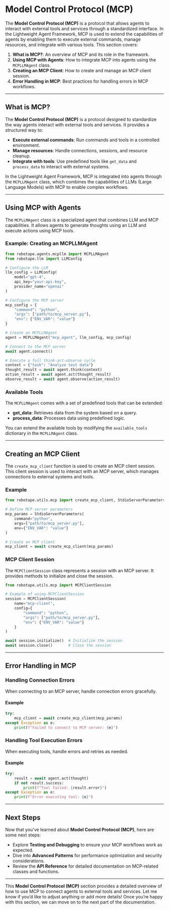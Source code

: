 # Model Control Protocol (MCP)

The **Model Control Protocol (MCP)** is a protocol that allows agents to interact with external tools and services through a standardized interface. In the Lightweight Agent Framework, MCP is used to extend the capabilities of agents by enabling them to execute external commands, manage resources, and integrate with various tools. This section covers:

1. **What is MCP?**: An overview of MCP and its role in the framework.
2. **Using MCP with Agents**: How to integrate MCP into agents using the `MCPLLMAgent` class.
3. **Creating an MCP Client**: How to create and manage an MCP client session.
4. **Error Handling in MCP**: Best practices for handling errors in MCP workflows.

---

## **What is MCP?**

The **Model Control Protocol (MCP)** is a protocol designed to standardize the way agents interact with external tools and services. It provides a structured way to:
- **Execute external commands**: Run commands and tools in a controlled environment.
- **Manage resources**: Handle connections, sessions, and resource cleanup.
- **Integrate with tools**: Use predefined tools like `get_data` and `process_data` to interact with external systems.

In the Lightweight Agent Framework, MCP is integrated into agents through the `MCPLLMAgent` class, which combines the capabilities of LLMs (Large Language Models) with MCP to enable complex workflows.

---

## **Using MCP with Agents**

The `MCPLLMAgent` class is a specialized agent that combines LLM and MCP capabilities. It allows agents to generate thoughts using an LLM and execute actions using MCP tools.

### **Example: Creating an MCPLLMAgent**

```python
from robotape.agents.mcpllm import MCPLLMAgent
from robotape.llm import LLMConfig

# Configure the LLM
llm_config = LLMConfig(
    model="gpt-4",
    api_key="your-api-key",
    provider_name="openai"
)

# Configure the MCP server
mcp_config = {
    "command": "python",
    "args": ["path/to/mcp_server.py"],
    "env": {"ENV_VAR": "value"}
}

# Create an MCPLLMAgent
agent = MCPLLMAgent("mcp_agent", llm_config, mcp_config)

# Connect to the MCP server
await agent.connect()

# Execute a full think-act-observe cycle
context = {"task": "Analyze test data"}
thought_result = await agent.think(context)
action_result = await agent.act(thought_result)
observe_result = await agent.observe(action_result)
```

### **Available Tools**

The `MCPLLMAgent` comes with a set of predefined tools that can be extended:

- **get_data**: Retrieves data from the system based on a query.
- **process_data**: Processes data using predefined logic.

You can extend the available tools by modifying the `available_tools` dictionary in the `MCPLLMAgent` class.

---

## **Creating an MCP Client**

The `create_mcp_client` function is used to create an MCP client session. This client session is used to interact with an MCP server, which manages connections to external systems and tools.

### **Example**

```python
from robotape.utils.mcp import create_mcp_client, StdioServerParameters

# Define MCP server parameters
mcp_params = StdioServerParameters(
    command="python",
    args=["path/to/mcp_server.py"],
    env={"ENV_VAR": "value"}
)

# Create an MCP client
mcp_client = await create_mcp_client(mcp_params)
```

### **MCP Client Session**

The `MCPClientSession` class represents a session with an MCP server. It provides methods to initialize and close the session.

```python
from robotape.utils.mcp import MCPClientSession

# Example of using MCPClientSession
session = MCPClientSession(
    name="mcp-client",
    config={
        "command": "python",
        "args": ["path/to/mcp_server.py"],
        "env": {"ENV_VAR": "value"}
    }
)

await session.initialize()  # Initialize the session
await session.close()       # Close the session
```

---

## **Error Handling in MCP**

### **Handling Connection Errors**

When connecting to an MCP server, handle connection errors gracefully.

#### **Example**

```python
try:
    mcp_client = await create_mcp_client(mcp_params)
except Exception as e:
    print(f"Failed to connect to MCP server: {e}")
```

### **Handling Tool Execution Errors**

When executing tools, handle errors and retries as needed.

#### **Example**

```python
try:
    result = await agent.act(thought)
    if not result.success:
        print(f"Tool failed: {result.error}")
except Exception as e:
    print(f"Error executing tool: {e}")
```

---

## **Next Steps**

Now that you’ve learned about **Model Control Protocol (MCP)**, here are some next steps:
- Explore **Testing and Debugging** to ensure your MCP workflows work as expected.
- Dive into **Advanced Patterns** for performance optimization and security considerations.
- Review the **API Reference** for detailed documentation on MCP-related classes and functions.

---

This **Model Control Protocol (MCP)** section provides a detailed overview of how to use MCP to connect agents to external tools and services. Let me know if you’d like to adjust anything or add more details! Once you’re happy with this section, we can move on to the next part of the documentation.